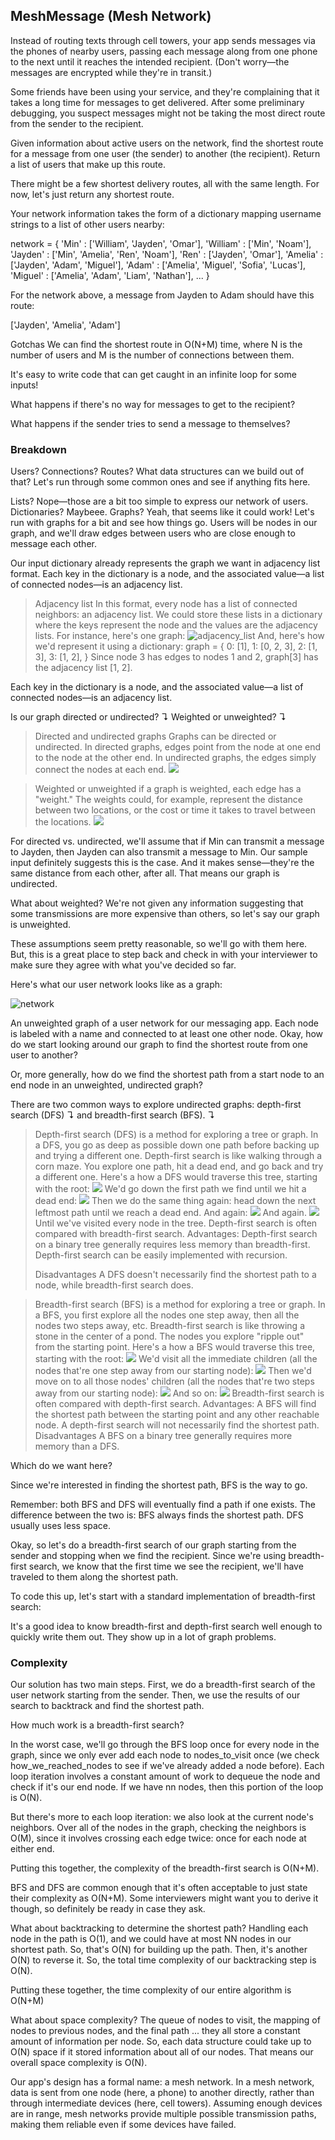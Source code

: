 ## MeshMessage (Mesh Network)

Instead of routing texts through cell towers, your app sends messages via the phones of nearby users, passing each
message along from one phone to the next until it reaches the intended recipient. (Don't worry—the messages are
encrypted while they're in transit.)

Some friends have been using your service, and they're complaining that it takes a long time for messages to get
delivered. After some preliminary debugging, you suspect messages might not be taking the most direct route from the
sender to the recipient.

Given information about active users on the network, find the shortest route for a message from one user (the sender) to
another (the recipient). Return a list of users that make up this route.

There might be a few shortest delivery routes, all with the same length. For now, let's just return any shortest route.

Your network information takes the form of a dictionary mapping username strings to a list of other users nearby:

network = {
'Min'     : ['William', 'Jayden', 'Omar'],
'William' : ['Min', 'Noam'],
'Jayden'  : ['Min', 'Amelia', 'Ren', 'Noam'],
'Ren'     : ['Jayden', 'Omar'],
'Amelia'  : ['Jayden', 'Adam', 'Miguel'],
'Adam'    : ['Amelia', 'Miguel', 'Sofia', 'Lucas'],
'Miguel'  : ['Amelia', 'Adam', 'Liam', 'Nathan'], ... }

For the network above, a message from Jayden to Adam should have this route:

['Jayden', 'Amelia', 'Adam']

Gotchas We can find the shortest route in O(N+M) time, where N is the number of users and M is the number of connections
between them.

It's easy to write code that can get caught in an infinite loop for some inputs!

What happens if there's no way for messages to get to the recipient?

What happens if the sender tries to send a message to themselves?

### Breakdown

Users? Connections? Routes? What data structures can we build out of that? Let's run through some common ones and see if
anything fits here.

Lists? Nope—those are a bit too simple to express our network of users. Dictionaries? Maybeee. Graphs? Yeah, that seems
like it could work!
Let's run with graphs for a bit and see how things go. Users will be nodes in our graph, and we'll draw edges between
users who are close enough to message each other.

Our input dictionary already represents the graph we want in adjacency list format. Each key in the dictionary is a
node, and the associated value—a list of connected nodes—is an adjacency list.

> Adjacency list
> In this format, every node has a list of connected neighbors: an adjacency list. We could store these lists in a dictionary where the keys represent the node and the values are the adjacency lists.
> For instance, here's one graph:
> ![adjacency_list](https://www.interviewcake.com/images/svgs/graph_coloring__example_graph.svg?bust=155)
> And, here's how we'd represent it using a dictionary:
graph = { 0: [1], 1: [0, 2, 3], 2: [1, 3], 3: [1, 2], } Since node 3 has edges to nodes 1 and 2, graph[3] has the adjacency list [1, 2].

Each key in the dictionary is a node, and the associated value—a list of connected nodes—is an adjacency list.

Is our graph directed or undirected? ↴ Weighted or unweighted? ↴

> Directed and undirected graphs
> Graphs can be directed or undirected. In directed graphs, edges point from the node at one end to the node at the other end. In undirected graphs, the edges simply connect the nodes at each end.
> ![](https://www.interviewcake.com/images/svgs/graph_coloring__undirected_and_directed_graphs.svg?bust=155)

> Weighted or unweighted
> if a graph is weighted, each edge has a "weight." The weights could, for example, represent the distance between two locations, or the cost or time it takes to travel between the locations.
> ![](https://www.interviewcake.com/images/svgs/graph_coloring__weighted_graph.svg?bust=155)

For directed vs. undirected, we'll assume that if Min can transmit a message to Jayden, then Jayden can also transmit a
message to Min. Our sample input definitely suggests this is the case. And it makes sense—they're the same distance from
each other, after all. That means our graph is undirected.

What about weighted? We're not given any information suggesting that some transmissions are more expensive than others,
so let's say our graph is unweighted.

These assumptions seem pretty reasonable, so we'll go with them here. But, this is a great place to step back and check
in with your interviewer to make sure they agree with what you've decided so far.

Here's what our user network looks like as a graph:

![network](https://www.interviewcake.com/images/svgs/mesh_message__example_graph.svg?bust=155)

An unweighted graph of a user network for our messaging app. Each node is labeled with a name and connected to at least
one other node. Okay, how do we start looking around our graph to find the shortest route from one user to another?

Or, more generally, how do we find the shortest path from a start node to an end node in an unweighted, undirected
graph?

There are two common ways to explore undirected graphs: depth-first search (DFS) ↴ and breadth-first search (BFS). ↴

> Depth-first search (DFS) is a method for exploring a tree or graph. In a DFS, you go as deep as possible down one path before backing up and trying a different one.
> Depth-first search is like walking through a corn maze. You explore one path, hit a dead end, and go back and try a different one.
> Here's a how a DFS would traverse this tree, starting with the root:
> ![](https://www.interviewcake.com/images/svgs/depth_first_search_root.svg?bust=155)
> We'd go down the first path we find until we hit a dead end:
> ![](https://www.interviewcake.com/images/svgs/depth_first_search_dead_end_one.svg?bust=155)
> Then we do the same thing again: head down the next leftmost path until we reach a dead end.
> And again:
> ![](https://www.interviewcake.com/images/svgs/depth_first_search_dead_end_two.svg?bust=155)
> And again.
> ![](https://www.interviewcake.com/images/svgs/depth_first_search_dead_end_four.svg?bust=155)
> Until we've visited every node in the tree.
> Depth-first search is often compared with breadth-first search.
> Advantages:
> Depth-first search on a binary tree generally requires less memory than breadth-first.
> Depth-first search can be easily implemented with recursion.
>
> Disadvantages
> A DFS doesn't necessarily find the shortest path to a node, while breadth-first search does.


> Breadth-first search (BFS) is a method for exploring a tree or graph. In a BFS, you first explore all the nodes one step away, then all the nodes two steps away, etc.
> Breadth-first search is like throwing a stone in the center of a pond. The nodes you explore "ripple out" from the starting point.
> Here's a how a BFS would traverse this tree, starting with the root:
> ![](https://www.interviewcake.com/images/svgs/breadth_first_search_root.svg?bust=155)
> We'd visit all the immediate children (all the nodes that're one step away from our starting node):
> ![](https://www.interviewcake.com/images/svgs/breadth_first_search_first_level.svg?bust=155)
> Then we'd move on to all those nodes' children (all the nodes that're two steps away from our starting node):
> ![](https://www.interviewcake.com/images/svgs/breadth_first_search_second_level.svg?bust=155)
> And so on:
> ![](https://www.interviewcake.com/images/svgs/breadth_first_search_third_level.svg?bust=155)
> Breadth-first search is often compared with depth-first search.
> Advantages:
> A BFS will find the shortest path between the starting point and any other reachable node. A depth-first search will not necessarily find the shortest path.
> Disadvantages
> A BFS on a binary tree generally requires more memory than a DFS.

Which do we want here?

Since we're interested in finding the shortest path, BFS is the way to go.

Remember: both BFS and DFS will eventually find a path if one exists. The difference between the two is:
BFS always finds the shortest path. DFS usually uses less space.

Okay, so let's do a breadth-first search of our graph starting from the sender and stopping when we find the recipient.
Since we're using breadth-first search, we know that the first time we see the recipient, we'll have traveled to them
along the shortest path.

To code this up, let's start with a standard implementation of breadth-first search:

It's a good idea to know breadth-first and depth-first search well enough to quickly write them out. They show up in a
lot of graph problems.

### Complexity

Our solution has two main steps. First, we do a breadth-first search of the user network starting from the sender. Then,
we use the results of our search to backtrack and find the shortest path.

How much work is a breadth-first search?

In the worst case, we'll go through the BFS loop once for every node in the graph, since we only ever add each node to
nodes_to_visit once (we check how_we_reached_nodes to see if we've already added a node before). Each loop iteration
involves a constant amount of work to dequeue the node and check if it's our end node. If we have nn nodes, then this
portion of the loop is O(N).

But there's more to each loop iteration: we also look at the current node's neighbors. Over all of the nodes in the
graph, checking the neighbors is O(M), since it involves crossing each edge twice: once for each node at either end.

Putting this together, the complexity of the breadth-first search is O(N+M).

BFS and DFS are common enough that it's often acceptable to just state their complexity as O(N+M). Some interviewers
might want you to derive it though, so definitely be ready in case they ask.

What about backtracking to determine the shortest path? Handling each node in the path is O(1), and we could have at
most NN nodes in our shortest path. So, that's O(N) for building up the path. Then, it's another O(N) to reverse it. So,
the total time complexity of our backtracking step is O(N).

Putting these together, the time complexity of our entire algorithm is O(N+M)

What about space complexity? The queue of nodes to visit, the mapping of nodes to previous nodes, and the final path ...
they all store a constant amount of information per node. So, each data structure could take up to O(N) space if it
stored information about all of our nodes. That means our overall space complexity is O(N).

Our app's design has a formal name: a mesh network. In a mesh network, data is sent from one node (here, a phone) to
another directly, rather than through intermediate devices (here, cell towers). Assuming enough devices are in range,
mesh networks provide multiple possible transmission paths, making them reliable even if some devices have failed.

